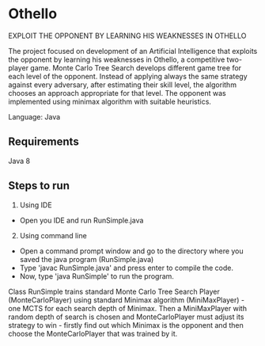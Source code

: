 # Othello
EXPLOIT THE OPPONENT BY LEARNING HIS WEAKNESSES IN OTHELLO

The project focused on development of an Artificial Intelligence that exploits the opponent by learning his weaknesses in Othello, a competitive two-player game. Monte Carlo Tree Search develops different game tree for each level of the opponent. Instead of applying always the same strategy against every adversary, after estimating their skill level, the algorithm chooses an approach appropriate for that level. The opponent was implemented using minimax algorithm with suitable heuristics.
            
Language: Java
## Requirements
Java 8

## Steps to run
1. Using IDE
- Open you IDE and run RunSimple.java
2. Using command line
- Open a command prompt window and go to the directory where you saved the java program (RunSimple.java)
- Type 'javac RunSimple.java' and press enter to compile the code.
- Now, type 'java RunSimple' to run the program.

Class RunSimple trains standard Monte Carlo Tree Search Player (MonteCarloPlayer) using standard Minimax algorithm (MiniMaxPlayer) - one MCTS for each search depth of Minimax. Then a MiniMaxPlayer with random depth of search is chosen and MonteCarloPlayer must adjust its strategy to win - firstly find out which Minimax is the opponent and then choose the MonteCarloPlayer that was trained by it.

